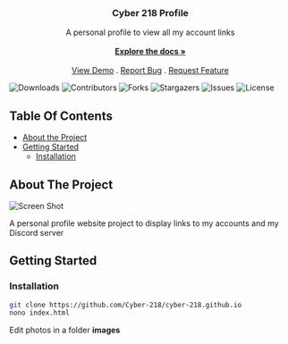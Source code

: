 <br/>
<p align="center">
  <h3 align="center">Cyber 218 ​​Profile </h3>

  <p align="center">
    A personal profile to view all my account links 
    <br/>
    <br/>
    <a href="https://github.com/cyber-218/cyber-218.github.io"><strong>Explore the docs »</strong></a>
    <br/>
    <br/>
    <a href="https://cyber-218.github.io/">View Demo</a>
    .
    <a href="https://github.com/cyber-218/cyber-218.github.io/issues">Report Bug</a>
    .
    <a href="https://github.com/cyber-218/cyber-218.github.io/issues">Request Feature</a>
  </p>
</p>

![Downloads](https://img.shields.io/github/downloads/cyber-218/cyber-218.github.io/total) ![Contributors](https://img.shields.io/github/contributors/cyber-218/cyber-218.github.io?color=dark-green) ![Forks](https://img.shields.io/github/forks/cyber-218/cyber-218.github.io?style=social) ![Stargazers](https://img.shields.io/github/stars/cyber-218/cyber-218.github.io?style=social) ![Issues](https://img.shields.io/github/issues/cyber-218/cyber-218.github.io) ![License](https://img.shields.io/github/license/cyber-218/cyber-218.github.io) 

## Table Of Contents

* [About the Project](#about-the-project)
* [Getting Started](#getting-started)
  * [Installation](#installation)
## About The Project

![Screen Shot](https://i.postimg.cc/KcCGR4sT/cyber-218-github-io-1024x768desktop-a0ae96.png)

A personal profile website project to display links to my accounts and my Discord server 

## Getting Started


### Installation

```sh
git clone https://github.com/Cyber-218/cyber-218.github.io
nono index.html
```
Edit photos in a folder **images**
